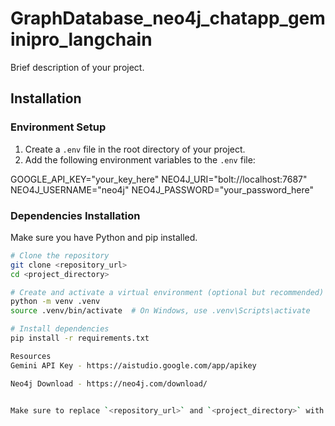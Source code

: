 # GraphDatabase_neo4j_chatapp_geminipro_langchain

Brief description of your project.

## Installation

### Environment Setup

1. Create a `.env` file in the root directory of your project.
2. Add the following environment variables to the `.env` file:

GOOGLE_API_KEY="your_key_here"
NEO4J_URI="bolt://localhost:7687"
NEO4J_USERNAME="neo4j"
NEO4J_PASSWORD="your_password_here"


### Dependencies Installation

Make sure you have Python and pip installed.

```bash
# Clone the repository
git clone <repository_url>
cd <project_directory>

# Create and activate a virtual environment (optional but recommended)
python -m venv .venv
source .venv/bin/activate  # On Windows, use .venv\Scripts\activate

# Install dependencies
pip install -r requirements.txt

Resources
Gemini API Key - https://aistudio.google.com/app/apikey

Neo4j Download - https://neo4j.com/download/


Make sure to replace `<repository_url>` and `<project_directory>` with the actual repository URL and project directory name. Also, replace placeholders like `your_key_here` and `your_password_here` with actual values.


